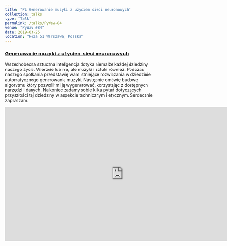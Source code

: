 ```yaml
---
title: "PL Generowanie muzyki z użyciem sieci neuronowych"
collection: talks
type: "Talk"
permalink: /talks/PyWaw-84
venue: "PyWaw #84"
date: 2019-03-25
location: "Hoża 51 Warszawa, Polska"
---
```


### [Generowanie muzyki z użyciem sieci neuronowych](http://pywaw.org/84/)

Wszechobecna sztuczna inteligencja dotyka niemalże każdej dziedziny naszego życia. Wierzcie lub nie, ale muzyki i sztuki również. Podczas naszego spotkania przedstawię wam istniejące rozwiązania w dziedzinie automatycznego generowania muzyki. Następnie omówię budowę algorytmu który pozwolił mi ją wygenerować, korzystając z dostępnych narzędzi i danych. Na koniec zadamy sobie kilka pytań dotyczących przyszłości tej dziedziny w aspekcie technicznym i etycznym. Serdecznie zapraszam.

<iframe width="780" height="440" src="http://www.youtube.com/embed/NytC56ZQhCo?wmode=opaque" frameborder="0" allowfullscreen="" style="box-sizing: border-box;"></iframe>